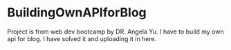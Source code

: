 # BuildingOwnAPIforBlog
Project is from web dev bootcamp by DR. Angela Yu.
I have to build my own api for blog. I have solved it and uploading it in here.

